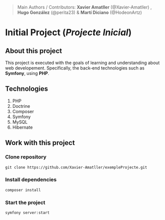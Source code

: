 > Main Authors / Contributors: **Xavier Amatller** (@Xavier-Amatller) , **Hugo González** (@perita23) & **Martí Diciano** (@HodeonArtz)
# Initial Project (*Projecte Inicial*)

## About this project

This project is executed with the goals of learning and understanding about web developement. Specifically, the back-end technologies such as **Symfony**, using **PHP**.

## Technologies
1. PHP
2. Doctrine
3. Composer
4. Symfony
5. MySQL
6. Hibernate

## Work with this project
### Clone repository

    git clone https://github.com/Xavier-Amatller/exempleProjecte.git

### Install dependencies
    
    composer install

### Start the project

    symfony server:start
